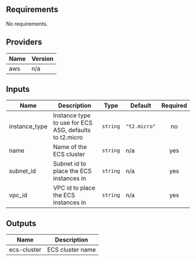 ## Requirements

No requirements.

## Providers

| Name | Version |
|------|---------|
| aws | n/a |

## Inputs

| Name | Description | Type | Default | Required |
|------|-------------|------|---------|:--------:|
| instance\_type | Instance type to use for ECS ASG, defaults to t2.micro | `string` | `"t2.micro"` | no |
| name | Name of the ECS cluster | `string` | n/a | yes |
| subnet\_id | Subnet id to place the ECS instances in | `string` | n/a | yes |
| vpc\_id | VPC id to place the ECS instances in | `string` | n/a | yes |

## Outputs

| Name | Description |
|------|-------------|
| ecs-cluster | ECS cluster name |
